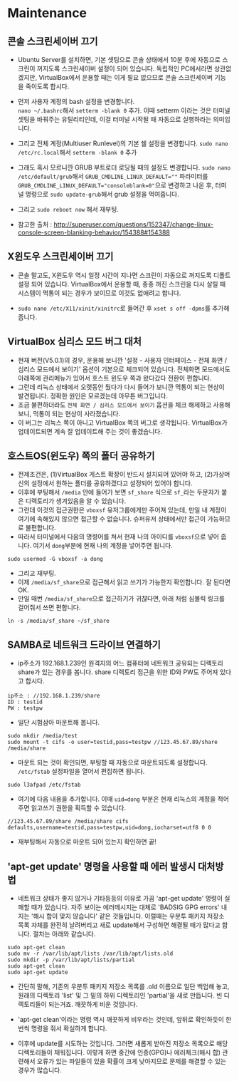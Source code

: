 # Maintenance


## 콘솔 스크린세이버 끄기

* Ubuntu Server를 설치하면, 기본 셋팅으로 콘솔 상태에서 10분 후에 자동으로 스크린이 꺼지도록 스크린세이버 설정이 되어 있습니다.  독립적인 PC에서라면 상관없겠지만, VirtualBox에서 운용할 때는 이게 필요 없으므로 콘솔 스크린세이버 기능을 죽이도록 합시다.

* 먼저 사용자 계정의 bash 설정을 변경합니다.	
`nano ~/.bashrc`해서 `setterm -blank 0` 추가.  이때 setterm 이라는 것은 터미널 셋팅을 바꿔주는 유틸리티인데, 이걸 터미널 시작될 때 자동으로 실행하라는 의미입니다.

* 그리고 전체 계정(Multiuser Runlevel)의 기본 쉘 설정을 변경합니다.
`sudo nano /etc/rc.local`해서 `setterm -blank 0` 추가

* 그래도 혹시 모르니깐 GRUB 부트로더 로딩될 때의 설정도 변경합니다.
`sudo nano /etc/default/grub`해서 `GRUB_CMDLINE_LINUX_DEFAULT=""` 파라미터를 `GRUB_CMDLINE_LINUX_DEFAULT="consoleblank=0"`으로 변경하고 나온 후, 터미널 명령으로 `sudo update-grub`해서 grub 설정을 먹여줍니다.

* 그리고 `sudo reboot now` 해서 재부팅.

* 참고한 출처 : http://superuser.com/questions/152347/change-linux-console-screen-blanking-behavior/154388#154388


## X윈도우 스크린세이버 끄기

* 콘솔 말고도, X윈도우 역시 일정 시간이 지나면 스크린이 자동으로 꺼지도록 디폴트 설정 되어 있습니다.  VirtualBox에서 운용할 때, 종종 꺼진 스크린을 다시 살릴 때 시스템이 먹통이 되는 경우가 보이므로 이것도 없애려고 합니다.

* `sudo nano /etc/X11/xinit/xinitrc`로 들어간 후 `xset s off -dpms`를 추가해 줍니다.


## VirtualBox 심리스 모드 버그 대처

* 현재 버전(V5.0.1)의 경우, 운용해 보니깐 '설정 - 사용자 인터페이스 - 전체 화면 / 심리스 모드에서 보이기' 옵션이 기본으로 체크되어 있습니다.  전체화면 모드에서도 아래쪽에 관리메뉴가 있어서 호스트 윈도우 쪽과 왔다갔다 전환이 편합니다.
* 그런데 리눅스 상태에서 오랫동안 뒀다가 다시 들어가 보니깐 먹통이 되는 현상이 발견됩니다.  정확한 원인은 모르겠는데  아무튼 버그입니다.
* 조금 불편하더라도 `전체 화면 / 심리스 모드에서 보이기` 옵션을 체크 해제하고 사용해 보니, 먹통이 되는 현상이 사라졌습니다.
* 이 버그는 리눅스 쪽이 아니고 VirtualBox 쪽의 버그로 생각됩니다.  VirtualBox가 업데이트되면 계속 잘 업데이트해 주는 것이 좋겠습니다.


## 호스트OS(윈도우) 쪽의 폴더 공유하기

* 전제조건은, (1)VirtualBox 게스트 확장이 반드시 설치되어 있어야 하고, (2)가상머신의 설정에서 원하는 폴더를 공유하겠다고 설정되어 있어야 합니다.
* 이후에 부팅해서 `/media` 안에 들어가 보면 `sf_share` 식으로 `sf_`라는 두문자가 붙은 디렉토리가 생겨있음을 알 수 있습니다.
* 그런데 이것의 접근권한은 `vboxsf` 유저그룹에게만 주어져 있는데, 만일 내 계정이 여기에 속해있지 않으면 접근할 수 없습니다.  슈퍼유저 상태에서만 접근이 가능하므로 불편합니다.
* 따라서 터미널에서 다음의 명령어를 쳐서 현재 나의 아이디를 `vboxsf`으로 넣어 줍니다.  여기서 `dong`부분에 현재 나의 계정을 넣어주면 됩니다.
```
sudo usermod -G vboxsf -a dong
```
* 그리고 재부팅.
* 이제 `/media/sf_share`으로 접근해서 읽고 쓰기가 가능한지 확인합니다.  잘 된다면 OK.
* 만일 매번 `/media/sf_share`으로 접근하기가 귀챦다면, 아래 처럼 심볼릭 링크를 걸어줘서 쓰면 편합니다.
```
ln -s /media/sf_share ~/sf_share
```


## SAMBA로 네트워크 드라이브 연결하기

* ip주소가 192.168.1.239인 원격지의 어느 컴퓨터에 네트워크 공유되는 디렉토리 share가 있는 경우를 봅니다.  share 디렉토리 접근을 위한 ID와 PW도 주어져 있다고 합시다.
```
ip주소 : //192.168.1.239/share
ID : testid
PW : testpw
```

* 일단 시험삼아 마운트해 봅니다.
```
sudo mkdir /media/test
sudo mount -t cifs -o user=testid,pass=testpw //123.45.67.89/share /media/share
```

* 마운트 되는 것이 확인되면, 부팅할 때 자동으로 마운트되도록 설정합니다.  `/etc/fstab` 설정파일을 열어서 편집하면 됩니다.
```
sudo l3afpad /etc/fstab
```

* 여기에 다음 내용을 추가합니다.  이때 `uid=dong` 부분은 현재 리눅스의 계정을 적어주면 읽고쓰기 권한을 획득할 수 있습니다.
```
//123.45.67.89/share /media/share cifs defaults,username=testid,pass=testpw,uid=dong,iocharset=utf8 0 0
```

* 재부팅해서 자동으로 마운트 되어 있는지 확인하면 끝!


## 'apt-get update' 명령을 사용할 때 에러 발생시 대처방법
* 네트워크 상태가 좋지 않거나 기타등등의 이유로 가끔 'apt-get update' 명령이 실패할 때가 있습니다.  자주 보이는 에러메시지는 대체로 'BADSIG GPG errors' 내지는 '해시 합이 맞지 않습니다' 같은 것들입니다.  이럴때는 우분투 패키지 저장소 목록 자체를 완전히 날려버리고 새로 update해서 구성하면 해결될 때가 많다고 합니다.  절차는 아래와 같습니다.
```
sudo apt-get clean
sudo mv -r /var/lib/apt/lists /var/lib/apt/lists.old
sudo mkdir -p /var/lib/apt/lists/partial
sudo apt-get clean
sudo apt-get update
```

* 간단히 말해, 기존의 우분투 패키지 저장소 목록를 .old 이름으로 일단 백업해 놓고, 원래의 디렉토리 'list' 및 그 밑의 하위 디렉토리인 'partial'을 새로 만듭니다.  빈 디렉토리들이 되는거죠.  깨끗하게 비운 것입니다.

* 'apt-get clean'이라는 명령 역시 깨끗하게 비우라는 것인데, 앞뒤로 확인하듯이 한번씩 명령을 줘서 확실하게 합니다.

* 이후에 update를 시도하는 것입니다.  그러면 새롭게 받아진 저장소 목록으로 해당 디렉토리들이 채워집니다.  이렇게 하면 중간에 인증(GPG)나 에러체크(해시 합) 관련해서 오류가 있는 파일들이 있을 확률이 크게 낮아지므로 문제를 해결할 수 있는 경우가 많습니다.





